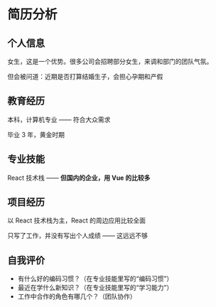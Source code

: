 # 简历分析

## 个人信息

女生，这是一个优势。很多公司会招聘部分女生，来调和部门的团队气氛。

但会被问道：近期是否打算结婚生子，会担心孕期和产假

## 教育经历

本科，计算机专业 —— 符合大众需求

毕业 3 年，黄金时期

## 专业技能

React 技术栈 —— **但国内的企业，用 Vue 的比较多**

## 项目经历

以 React 技术栈为主，React 的周边应用比较全面

只写了工作，并没有写出个人成绩 —— 这远远不够

## 自我评价

<!-- 具有良好的代码编写习惯，较强的学习能力、沟通能力和团队合作精神 -->

- 有什么好的编码习惯？（在专业技能里写的“编码习惯”）
- 最近在学什么新知识？（在专业技能里写的“学习能力”）
- 工作中合作的角色有哪几个？（团队协作）
